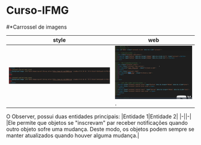 # Curso-IFMG
#*Carrossel de imagens

|style|web|
|-|-|
|![Tela 01](./stylecarrossel.png)|![Tela 02](./htmlcarrossel.png).|

O Observer, possui duas entidades principais: 
 |Entidade 1|Entidade 2|
 |-||-|
 |Ele permite que objetos se "inscrevam" par receber notificações quando outro objeto sofre uma mudança. Deste modo, os objetos podem sempre se manter atualizados quando houver alguma mudança.|
